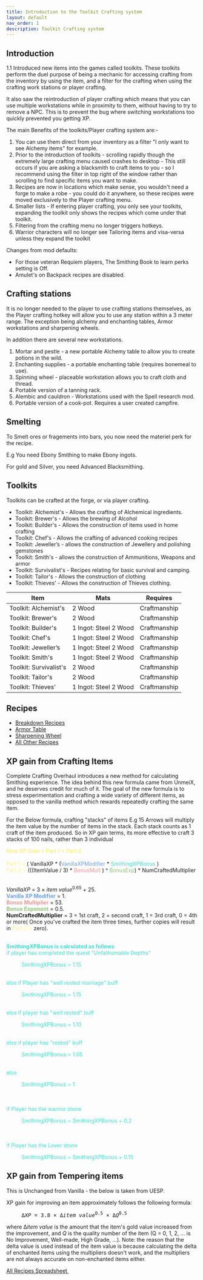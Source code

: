 ```yaml
---
title: Introduction to the Toolkit Crafting system
layout: default
nav_order: 1
description: Toolkit Crafting system
---
```


## Introduction

1.1 Introduced new items into the games called toolkits. These toolkits perform the duel purpose of being a mechanic for accessing crafting from the inventory by using the item, and a filter for the crafting when using the crafting work stations or player crafting.

It also saw the reintroduction of player crafting which means that you can use multiple workstations while in proximity to them, without having to try to remove a NPC. This is to prevent the bug where switching workstations too quickly prevented you getting XP.

The main Benefits of the toolkits/Player crafting system are:- 
1. You can use them direct from your inventory as a filter "I only want to see Alchemy items" for example. 
2. Prior to the introduction of toolkits - scrolling rapidly though the extremely large crafting menu caused crashes to desktop - This still occurs if you are asking a blacksmith to craft items to you - so I recommend using the filter in top right of the window rather than scrolling to find specific items you want to make. 
3. Recipes are now in locations which make sense, you wouldn't need a forge to make a robe - you could do it anywhere, so these recipes were moved exclusively to the Player crafting menu.
4. Smaller lists - If entering player crafting, you only see your toolkits, expanding the toolkit only shows the recipes which come under that toolkit.
5. Filtering from the crafting menu no longer triggers hotkeys.
6. Warrior characters will no longer see Tailoring items and visa-versa unless they expand the toolkit

Changes from mod defaults:
* For those veteran Requiem players, The Smithing Book to learn perks setting is Off.
* Amulet's on Backpack recipes are disabled.

## Crafting stations

It is no longer needed to the player to use crafting stations themselves, as the Player crafting hotkey will allow you to use any station within a 3 meter range. The exception being alchemy and enchanting tables, Armor workstations and sharpening wheels.

In addition there are several new workstations.
1. Mortar and pestle - a new portable Alchemy table to allow you to create potions in the wild.
1. Enchanting supplies - a portable enchanting table (requires bonemeal to use).
1. Spinning wheel - placeable workstation allows you to craft cloth and thread.
1. Portable version of a tanning rack.
1. Alembic and cauldron - Workstations used with the Spell research mod.
1. Portable version of a cook-pot. Requires a user created campfire. 

## Smelting

To Smelt ores or fragements into bars, you now need the materiel perk for the recipe.

E.g You need Ebony Smithing to make Ebony ingots.

For gold and Silver, you need Advanced Blacksmithing.


## Toolkits

Toolkits can be crafted at the forge, or via player crafting.

* Toolkit: Alchemist's - Allows the crafting of Alchemical ingredients. 
* Toolkit: Brewer's - Allows the brewing of Alcohol 
* Toolkit: Builder's - Allows the construction of items used in home crafting
* Toolkit: Chef's - Allows the crafting of advanced cooking recipes
* Toolkit: Jeweller’s - allows the construction of Jewellery and polishing gemstones
* Toolkit: Smith's - allows the construction of Ammunitions, Weapons and armor
* Toolkit: Survivalist's - Recipes relating for basic survival and camping.
* Toolkit: Tailor's - Allows the construction of clothing
* Toolkit: Thieves' - Allows the construction of Thieves clothing.

Item | Mats | Requires
-- | -- | --
Toolkit: Alchemist's | 2 Wood | Craftmanship
Toolkit: Brewer's | 2 Wood | Craftmanship
Toolkit: Builder's | 1 Ingot: Steel 2 Wood | Craftmanship
Toolkit: Chef's | 1 Ingot: Steel 2 Wood | Craftmanship
Toolkit: Jeweller’s | 1 Ingot: Steel 2 Wood | Craftmanship
Toolkit: Smith's | 1 Ingot: Steel 2 Wood | Craftmanship
Toolkit: Survivalist's | 2 Wood | Craftmanship
Toolkit: Tailor's | 2 Wood | Craftmanship
Toolkit: Thieves' | 1 Ingot: Steel 2 Wood | Craftmanship

## Recipes

* [Breakdown Recipes](/10-Crafting/Breakdown-Recipes)
* [Armor Table](/10-Crafting/Armor-Table-Recipes)
* [Sharpening Wheel](/10-Crafting/Sharpening-Wheel)
* [All Other Recipes](/10-Crafting/CraftingSpreadsheet)

## XP gain from Crafting Items

Complete Crafting Overhaul introduces a new method for calculating Smithing experience. The idea behind this new formula came from UnmeiX, and he deserves credit for much of it. The goal of the new formula is to stress experimentation and crafting a wide variety of different items, as opposed to the vanilla method which rewards repeatedly crafting the same item.

For the Below formula, crafting "stacks" of items E.g 15 Arrows will multiply the item value by the number of items in the stack. Each stack counts as 1 craft of the item produced. So in XP gain terms, its more effective to craft 3 stacks of 100 nails, rather than 3 individual

<div>
<font style="color: #FFF380;"><strong>New XP Gain = Part 1 + Part 2</strong></font><br><br>
<font style="color: #FFF380;"> Part 1 = </font> ( VanillaXP * (<font style="color: #6d9eeb;">VanillaXPModifier</font>  * <font style="color: #40E0D0;"> SmithingXPBonus </font>) <br>
<font style="color: #FFF380;"> Part 2 = </font> (((ItemValue / 3) * <font style="color: #ea9999;"> BonusMult </font> ) ^ <font style="color: #93c47d;">BonusExp</font>) * NumCraftedMultiplier<br>
<br>

<i>VanillaXP</i>&nbsp;= 3&nbsp;× <i>item value</i><sup>0.65</sup>&nbsp;+ 25. <br>
<font style="color: #6d9eeb;"><strong>Vanilla XP Modifier</strong></font> = 1.<br>
<font style="color: #ea9999;"><strong>Bonus Multiplier</strong></font> = 53.<br>
<font style="color: #93c47d;"><strong>Bonus Exponent</strong></font> = 0.5.<br>
<strong>NumCraftedMultiplier</strong> = 3 = 1st craft, 2 = second craft, 1 = 3rd craft, 0 = 4th or more( Once you've crafted the item three times, further copies will result in <font style="color: #FFF380;"> Part 2 = </font> zero).

<br>
<font style="color: #40E0D0;"><strong>SmithingXPBonus is calculated as follows </strong>
<br>
if player has completed the quest "Unfathomable Depths" <br>
<p style="margin-left: 40px">SmithingXPBonus = 1.15 </p><br>
else if Player has "well rested marriage" buff <br>
<p style="margin-left: 40px">SmithingXPBonus = 1.15 </p><br>
else if player has "well rested" buff <br>
<p style="margin-left: 40px">SmithingXPBonus = 1.10</p><br>
else if player has "rested" buff <br>
<p style="margin-left: 40px">SmithingXPBonus = 1.05 </p><br>
else
<p style="margin-left: 40px">SmithingXPBonus = 1 </p><br>
<br>
if Player has the warrior stone <br>
<p style="margin-left: 40px">SmithingXPBonus = SmithingXPBonus + 0.2</p><br>
<br>
if Player has the Lover stone <br>
<p style="margin-left: 40px">SmithingXPBonus = SmithingXPBonus + 0.15</p>
</font>
</div>

## XP gain from Tempering items

This is Unchanged from Vanilla - the below is taken from UESP.

<p>XP gain for improving an item approximately follows the following formula:</p>
<dl>
<dd><kbd>Δ<i>XP</i>&nbsp;= 3.8&nbsp;× Δ<i>item value</i><sup>0.5</sup>&nbsp;× Δ<i>Q</i><sup>0.5</sup></kbd></dd>
</dl>
<p>where Δ<i>item value</i> is the amount that the item's gold value increased from the improvement, and <i>Q</i> is the quality number of the item (Q = 0, 1, 2, ... is No Improvement, Well-made, High Grade, ...). Note:&nbsp;the reason that the delta value is used instead of the item value is because calculating the delta of enchanted items using the multipliers doesn't work, and the multipliers are not always accurate on non-enchanted items either.</p>


<a class="btn btn-pink" href="https://airtable.com/shrn0GCmAPLiAo42L" target="_blank" rel="noopener noreferrer">All Recipes Spreadsheet <svg viewBox="0 0 24 24" aria-labelledby="svg-external-link-title" width="1em" height="1em"><use xlink:href="#svg-external-link"></use></svg></a>

